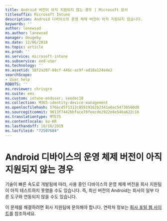 ```yaml
---
title: Android 버전이 아직 지원되지 않는 경우 | Microsoft 문서
titlesuffix: Microsoft Intune
description: Android 디바이스의 운영 체제 버전이 아직 지원되지 않습니다.
keywords: ''
author: lenewsad
ms.author: lanewsad
manager: dougeby
ms.date: 12/06/2018
ms.topic: article
ms.prod: ''
ms.service: microsoft-intune
ms.subservice: end-user
ms.technology: ''
ms.assetid: 58f2a207-88cf-446c-ac9f-ad10a124e4e2
searchScope:
- User help
ROBOTS: ''
ms.reviewer: chrisgre
ms.suite: ems
ms.custom: intune-enduser; seodec18
ms.collection: M365-identity-device-management
ms.openlocfilehash: 576bcd5f1312c05919162b2341a0ac54730560d0
ms.sourcegitcommit: 9013f7442bbface78feecde2922e8e546a622c16
ms.translationtype: MTE75
ms.contentlocale: ko-KR
ms.lasthandoff: 10/16/2019
ms.locfileid: "72507684"
---
```

# <a name="your-android-devices-operating-system-version-isnt-yet-supported"></a>Android 디바이스의 운영 체제 버전이 아직 지원되지 않는 경우

기술이 빠른 속도로 개발됨에 따라, 사용 중인 디바이스의 운영 체제 버전을 회사 지원팀이 아직 테스트하지 못했을 수도 있습니다. 즉, 최신 버전의 Android는 회사의 일부 다른 도구와 연동되지 않을 수도 있습니다.

이 문제를 해결하려면 회사 지원팀에 문의해야 합니다. 연락처 정보는 [회사 포털 웹 사이트](https://go.microsoft.com/fwlink/?linkid=2010980)를 참조하세요.
